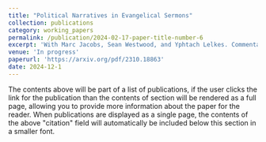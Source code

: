 ```yaml
---
title: "Political Narratives in Evangelical Sermons"
collection: publications
category: working_papers
permalink: /publication/2024-02-17-paper-title-number-6
excerpt: 'With Marc Jacobs, Sean Westwood, and Yphtach Lelkes. Commentators have regularly noted the increasing involvement of evangelical movements in American politics. Despite this consensus, there is limited understanding of how evangelical leaders engage with politics within their congregations and potentially shape their congregants' political views. To examine the prevalence and content of political speech in evangelical communities, we construct a dataset of approximately 50,000 sermon recordings around the 2022 midterm elections. We employ large language models (LLMs) to identify policy discussion and vote instructions in transcribed sermons. Our findings reveal that political references in evangelical sermons are frequent, especially around elections. By contrast, direct endorsements of political candidates remain rare, suggesting a maintained division between church and state, with political discourse in evangelical churches focusing on social issues rather than specific candidates.'
venue: 'In progress'
paperurl: 'https://arxiv.org/pdf/2310.18863'
date: 2024-12-1
---
```


The contents above will be part of a list of publications, if the user clicks the link for the publication than the contents of section will be rendered as a full page, allowing you to provide more information about the paper for the reader. When publications are displayed as a single page, the contents of the above "citation" field will automatically be included below this section in a smaller font.
